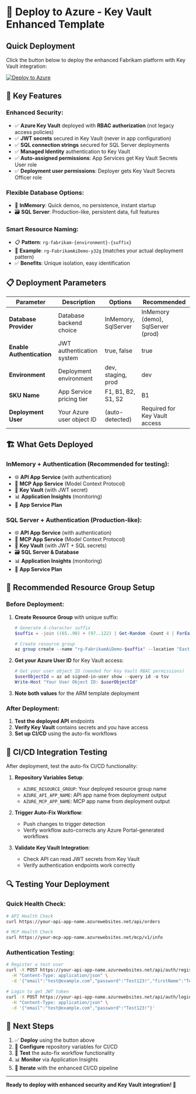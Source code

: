 # 🚀 Deploy to Azure - Key Vault Enhanced Template

## Quick Deployment

Click the button below to deploy the enhanced Fabrikam platform with Key Vault integration:

[![Deploy to Azure](https://aka.ms/deploytoazurebutton)](https://portal.azure.com/#create/Microsoft.Template/uri/https%3A%2F%2Fraw.githubusercontent.com%2Fdavebirr%2FFabrikam-Project%2Ffeature%2Fphase-1-authentication%2Fdeployment%2FAzureDeploymentTemplate.json)

## 🔐 Key Features

### Enhanced Security:
- ✅ **Azure Key Vault** deployed with **RBAC authorization** (not legacy access policies)
- ✅ **JWT secrets** secured in Key Vault (never in app configuration)
- ✅ **SQL connection strings** secured for SQL Server deployments
- ✅ **Managed Identity** authentication to Key Vault
- ✅ **Auto-assigned permissions**: App Services get Key Vault Secrets User role
- ✅ **Deployment user permissions**: Deployer gets Key Vault Secrets Officer role

### Flexible Database Options:
- 🚀 **InMemory**: Quick demos, no persistence, instant startup
- 🗃️ **SQL Server**: Production-like, persistent data, full features

### Smart Resource Naming:
- 📋 **Pattern**: `rg-fabrikam-{environment}-{suffix}`
- 🔀 **Example**: `rg-FabrikamAiDemo-y32g` (matches your actual deployment pattern)
- ✅ **Benefits**: Unique isolation, easy identification

## 📋 Deployment Parameters

| Parameter | Description | Options | Recommended |
|-----------|-------------|---------|-------------|
| **Database Provider** | Database backend choice | InMemory, SqlServer | InMemory (demo), SqlServer (prod) |
| **Enable Authentication** | JWT authentication system | true, false | true |
| **Environment** | Deployment environment | dev, staging, prod | dev |
| **SKU Name** | App Service pricing tier | F1, B1, B2, S1, S2 | B1 |
| **Deployment User** | Your Azure user object ID | (auto-detected) | Required for Key Vault access |

## 🏗️ What Gets Deployed

### InMemory + Authentication (Recommended for testing):
- 🌐 **API App Service** (with authentication)
- 🤖 **MCP App Service** (Model Context Protocol)
- 🔐 **Key Vault** (with JWT secret)
- 📊 **Application Insights** (monitoring)
- 📱 **App Service Plan**

### SQL Server + Authentication (Production-like):
- 🌐 **API App Service** (with authentication)
- 🤖 **MCP App Service** (Model Context Protocol)
- 🔐 **Key Vault** (with JWT + SQL secrets)
- 🗃️ **SQL Server & Database**
- 📊 **Application Insights** (monitoring)
- 📱 **App Service Plan**

## 🔧 Recommended Resource Group Setup

### Before Deployment:
1. **Create Resource Group** with unique suffix:
   ```powershell
   # Generate 4-character suffix
   $suffix = -join ((65..90) + (97..122) | Get-Random -Count 4 | ForEach-Object {[char]$_})
   
   # Create resource group
   az group create --name "rg-FabrikamAiDemo-$suffix" --location "East US 2"
   ```

2. **Get your Azure User ID** for Key Vault access:
   ```powershell
   # Get your user object ID (needed for Key Vault RBAC permissions)
   $userObjectId = az ad signed-in-user show --query id -o tsv
   Write-Host "Your User Object ID: $userObjectId"
   ```

3. **Note both values** for the ARM template deployment

### After Deployment:
1. **Test the deployed API** endpoints
2. **Verify Key Vault** contains secrets and you have access
3. **Set up CI/CD** using the auto-fix workflows

## 🔄 CI/CD Integration Testing

After deployment, test the auto-fix CI/CD functionality:

1. **Repository Variables Setup**:
   - `AZURE_RESOURCE_GROUP`: Your deployed resource group name
   - `AZURE_API_APP_NAME`: API app name from deployment output
   - `AZURE_MCP_APP_NAME`: MCP app name from deployment output

2. **Trigger Auto-Fix Workflow**:
   - Push changes to trigger detection
   - Verify workflow auto-corrects any Azure Portal-generated workflows

3. **Validate Key Vault Integration**:
   - Check API can read JWT secrets from Key Vault
   - Verify authentication endpoints work correctly

## 🔍 Testing Your Deployment

### Quick Health Check:
```bash
# API Health Check
curl https://your-api-app-name.azurewebsites.net/api/orders

# MCP Health Check  
curl https://your-mcp-app-name.azurewebsites.net/mcp/v1/info
```

### Authentication Testing:
```bash
# Register a test user
curl -X POST https://your-api-app-name.azurewebsites.net/api/auth/register \
  -H "Content-Type: application/json" \
  -d '{"email":"test@example.com","password":"Test123!","firstName":"Test","lastName":"User"}'

# Login to get JWT token
curl -X POST https://your-api-app-name.azurewebsites.net/api/auth/login \
  -H "Content-Type: application/json" \
  -d '{"email":"test@example.com","password":"Test123!"}'
```

## 🎯 Next Steps

1. ✅ **Deploy** using the button above
2. 🔧 **Configure** repository variables for CI/CD
3. 🧪 **Test** the auto-fix workflow functionality
4. 📊 **Monitor** via Application Insights
5. 🔄 **Iterate** with the enhanced CI/CD pipeline

---

**Ready to deploy with enhanced security and Key Vault integration! 🚀**
